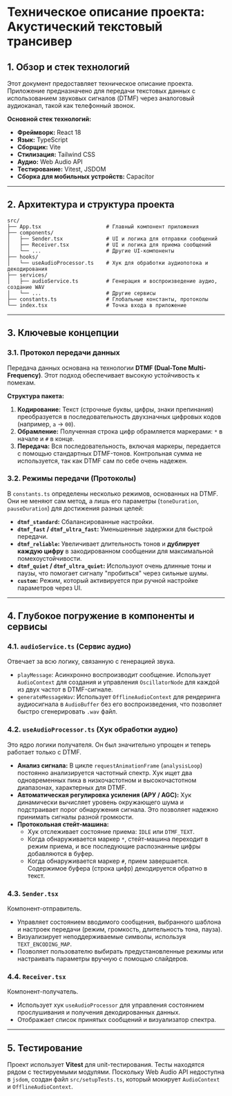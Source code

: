 # Техническое описание проекта: Акустический текстовый трансивер

## 1. Обзор и стек технологий

Этот документ предоставляет техническое описание проекта. Приложение предназначено для передачи текстовых данных с использованием звуковых сигналов (DTMF) через аналоговый аудиоканал, такой как телефонный звонок.

**Основной стек технологий:**

*   **Фреймворк:** React 18
*   **Язык:** TypeScript
*   **Сборщик:** Vite
*   **Стилизация:** Tailwind CSS
*   **Аудио:** Web Audio API
*   **Тестирование:** Vitest, JSDOM
*   **Сборка для мобильных устройств:** Capacitor

---
## 2. Архитектура и структура проекта

```
src/
├── App.tsx                     # Главный компонент приложения
├── components/
│   ├── Sender.tsx              # UI и логика для отправки сообщений
│   ├── Receiver.tsx            # UI и логика для приема сообщений
│   └── ...                     # Другие UI-компоненты
├── hooks/
│   └── useAudioProcessor.ts    # Хук для обработки аудиопотока и декодирования
├── services/
│   ├── audioService.ts         # Генерация и воспроизведение аудио, создание WAV
│   └── ...                     # Другие сервисы
├── constants.ts                # Глобальные константы, протоколы
└── index.tsx                   # Точка входа в приложение
```

---
## 3. Ключевые концепции

### 3.1. Протокол передачи данных

Передача данных основана на технологии **DTMF (Dual-Tone Multi-Frequency)**. Этот подход обеспечивает высокую устойчивость к помехам.

**Структура пакета:**

1.  **Кодирование:** Текст (строчные буквы, цифры, знаки препинания) преобразуется в последовательность двухзначных цифровых кодов (например, `а` -> `00`).
2.  **Обрамление:** Полученная строка цифр обрамляется маркерами: `*` в начале и `#` в конце.
3.  **Передача:** Вся последовательность, включая маркеры, передается с помощью стандартных DTMF-тонов. Контрольная сумма не используется, так как DTMF сам по себе очень надежен.

### 3.2. Режимы передачи (Протоколы)

В `constants.ts` определены несколько режимов, основанных на DTMF. Они не меняют сам метод, а лишь его параметры (`toneDuration`, `pauseDuration`) для достижения разных целей:

*   **`dtmf_standard`:** Сбалансированные настройки.
*   **`dtmf_fast` / `dtmf_ultra_fast`:** Уменьшенные задержки для быстрой передачи.
*   **`dtmf_reliable`:** Увеличивает длительность тонов и **дублирует каждую цифру** в закодированном сообщении для максимальной помехоустойчивости.
*   **`dtmf_quiet` / `dtmf_ultra_quiet`:** Используют очень длинные тоны и паузы, что помогает сигналу "пробиться" через сильные шумы.
*   **`custom`:** Режим, который активируется при ручной настройке параметров через UI.

---
## 4. Глубокое погружение в компоненты и сервисы

### 4.1. `audioService.ts` (Сервис аудио)

Отвечает за всю логику, связанную с генерацией звука.

*   `playMessage`: Асинхронно воспроизводит сообщение. Использует `AudioContext` для создания и управления `OscillatorNode` для каждой из двух частот в DTMF-сигнале.
*   `generateMessageWav`: Использует `OfflineAudioContext` для рендеринга аудиосигнала в `AudioBuffer` без его воспроизведения, что позволяет быстро сгенерировать `.wav` файл.

### 4.2. `useAudioProcessor.ts` (Хук обработки аудио)

Это ядро логики получателя. Он был значительно упрощен и теперь работает только с DTMF.

*   **Анализ сигнала:** В цикле `requestAnimationFrame` (`analysisLoop`) постоянно анализируется частотный спектр. Хук ищет два одновременных пика в низкочастотном и высокочастотном диапазонах, характерных для DTMF.
*   **Автоматическая регулировка усиления (АРУ / AGC):** Хук динамически вычисляет уровень окружающего шума и подстраивает порог обнаружения сигнала. Это позволяет надежно принимать сигналы разной громкости.
*   **Протокольная стейт-машина:**
    *   Хук отслеживает состояние приема: `IDLE` или `DTMF_TEXT`.
    *   Когда обнаруживается маркер `*`, стейт-машина переходит в режим приема, и все последующие распознанные цифры добавляются в буфер.
    *   Когда обнаруживается маркер `#`, прием завершается. Содержимое буфера (строка цифр) декодируется обратно в текст.

### 4.3. `Sender.tsx`

Компонент-отправитель.

*   Управляет состоянием вводимого сообщения, выбранного шаблона и настроек передачи (режим, громкость, длительность тона, пауза).
*   Визуализирует неподдерживаемые символы, используя `TEXT_ENCODING_MAP`.
*   Позволяет пользователю выбирать предустановленные режимы или настраивать параметры вручную с помощью слайдеров.

### 4.4. `Receiver.tsx`

Компонент-получатель.

*   Использует хук `useAudioProcessor` для управления состоянием прослушивания и получения декодированных данных.
*   Отображает список принятых сообщений и визуализатор спектра.

---
## 5. Тестирование

Проект использует **Vitest** для unit-тестирования. Тесты находятся рядом с тестируемыми модулями. Поскольку Web Audio API недоступна в `jsdom`, создан файл `src/setupTests.ts`, который мокирует `AudioContext` и `OfflineAudioContext`.
